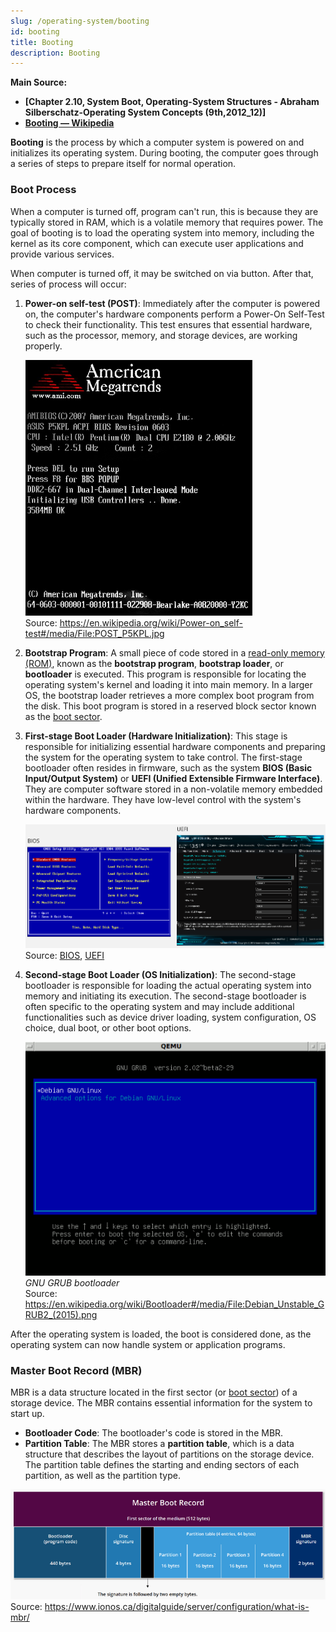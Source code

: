 ```yaml
---
slug: /operating-system/booting
id: booting
title: Booting
description: Booting
---
```


**Main Source:**

- **[Chapter 2.10, System Boot, Operating-System Structures - Abraham Silberschatz-Operating System Concepts (9th,2012_12)]**
- **[Booting — Wikipedia](https://en.wikipedia.org/wiki/Booting)**

**Booting** is the process by which a computer system is powered on and initializes its operating system. During booting, the computer goes through a series of steps to prepare itself for normal operation.

### Boot Process

When a computer is turned off, program can't run, this is because they are typically stored in RAM, which is a volatile memory that requires power. The goal of booting is to load the operating system into memory, including the kernel as its core component, which can execute user applications and provide various services.

When computer is turned off, it may be switched on via button. After that, series of process will occur:

1. **Power-on self-test (POST)**: Immediately after the computer is powered on, the computer's hardware components perform a Power-On Self-Test to check their functionality. This test ensures that essential hardware, such as the processor, memory, and storage devices, are working properly.

   ![POST](./post.png)  
   Source: https://en.wikipedia.org/wiki/Power-on_self-test#/media/File:POST_P5KPL.jpg

2. **Bootstrap Program**: A small piece of code stored in a [read-only memory (ROM)](/computer-organization-and-architecture/coa-fundamentals#rom), known as the **bootstrap program**, **bootstrap loader**, or **bootloader** is executed. This program is responsible for locating the operating system's kernel and loading it into main memory. In a larger OS, the bootstrap loader retrieves a more complex boot program from the disk. This boot program is stored in a reserved block sector known as the [boot sector](/operating-system/disk-management#boot-sector).
3. **First-stage Boot Loader (Hardware Initialization)**: This stage is responsible for initializing essential hardware components and preparing the system for the operating system to take control. The first-stage bootloader often resides in firmware, such as the system **BIOS (Basic Input/Output System)** or **UEFI (Unified Extensible Firmware Interface)**. They are computer software stored in a non-volatile memory embedded within the hardware. They have low-level control with the system's hardware components.

   ![BIOS and UEFI](./bios-uefi.png)  
   Source: [BIOS](https://sistem-komputer-s1.stekom.ac.id/informasi/baca/Perbedaan-UEFI-Dan-BIOS/a814197c359e9b098b07c33abcde7728e9b4f4c3), [UEFI](https://www.freecodecamp.org/news/uefi-vs-bios/)

4. **Second-stage Boot Loader (OS Initialization)**: The second-stage bootloader is responsible for loading the actual operating system into memory and initiating its execution. The second-stage bootloader is often specific to the operating system and may include additional functionalities such as device driver loading, system configuration, OS choice, dual boot, or other boot options.

   ![Bootloader](./bootloader.png)  
   _GNU GRUB bootloader_  
   Source: https://en.wikipedia.org/wiki/Bootloader#/media/File:Debian_Unstable_GRUB2_(2015).png

After the operating system is loaded, the boot is considered done, as the operating system can now handle system or application programs.

### Master Boot Record (MBR)

MBR is a data structure located in the first sector (or [boot sector](/operating-system/disk-management#boot-sector)) of a storage device. The MBR contains essential information for the system to start up.

- **Bootloader Code**: The bootloader's code is stored in the MBR.
- **Partition Table**: The MBR stores a **partition table**, which is a data structure that describes the layout of partitions on the storage device. The partition table defines the starting and ending sectors of each partition, as well as the partition type.

![MBR](./mbr.png)  
Source: https://www.ionos.ca/digitalguide/server/configuration/what-is-mbr/
